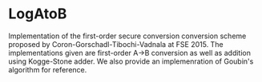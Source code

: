 # LogAtoB
Implementation of the first-order secure conversion conversion scheme proposed by Coron-Gorschadl-Tibochi-Vadnala at FSE 2015. The  implementations given are first-order A->B conversion as well as  addition using  Kogge-Stone adder. We also provide an implemenration of Goubin's algorithm for reference.
